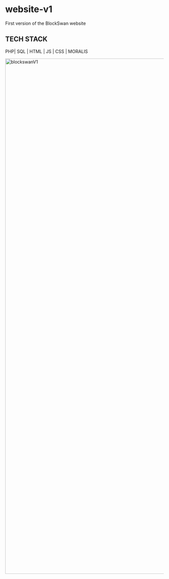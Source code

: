 # website-v1
First version of the BlockSwan website

## TECH STACK
PHP| SQL | HTML | JS | CSS | MORALIS  

<img width="1632" alt="blockswanV1" src="https://user-images.githubusercontent.com/87498224/172636217-e22ebab1-d2f3-4cfb-8d1a-baf8f3e66360.png">
